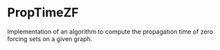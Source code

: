 # PropTimeZF
Implementation of an algorithm to compute the propagation time of zero forcing sets on a given graph.
